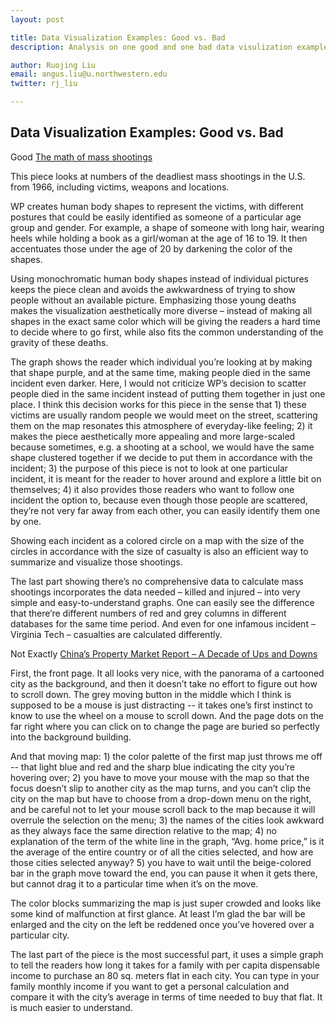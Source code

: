 ```yaml
---
layout: post

title: Data Visualization Examples: Good vs. Bad
description: Analysis on one good and one bad data visulization examples

author: Ruojing Liu
email: angus.liu@u.northwestern.edu
twitter: rj_liu

---
```


## Data Visualization Examples: Good vs. Bad

Good
<a href="https://www.washingtonpost.com/graphics/national/mass-shootings-in-america/?%3Ftid%3D=sm_pg">The math of mass shootings</a>

This piece looks at numbers of the deadliest mass shootings in the U.S. from 1966, including victims, weapons and locations. 

WP creates human body shapes to represent the victims, with different postures that could be easily identified as someone of a particular age group and gender. For example, a shape of someone with long hair, wearing heels while holding a book as a girl/woman at the age of 16 to 19. It then accentuates those under the age of 20 by darkening the color of the shapes.

Using monochromatic human body shapes instead of individual pictures keeps the piece clean and avoids the awkwardness of trying to show people without an available picture. Emphasizing those young deaths makes the visualization aesthetically more diverse – instead of making all shapes in the exact same color which will be giving the readers a hard time to decide where to go first, while also fits the common understanding of the gravity of these deaths.

The graph shows the reader which individual you’re looking at by making that shape purple, and at the same time, making people died in the same incident even darker. Here, I would not criticize WP’s decision to scatter people died in the same incident instead of putting them together in just one place. I think this decision works for this piece in the sense that 1) these victims are usually random people we would meet on the street, scattering them on the map resonates this atmosphere of everyday-like feeling; 2) it makes the piece aesthetically more appealing and more large-scaled because sometimes, e.g. a shooting at a school, we would have the same shape clustered together if we decide to put them in accordance with the incident; 3) the purpose of this piece is not to look at one particular incident, it is meant for the reader to hover around and explore a little bit on themselves; 4) it also provides those readers who want to follow one incident the option to, because even though those people are scattered, they’re not very far away from each other, you can easily identify them one by one.

Showing each incident as a colored circle on a map with the size of the circles in accordance with the size of casualty is also an efficient way to summarize and visualize those shootings.

The last part showing there’s no comprehensive data to calculate mass shootings incorporates the data needed – killed and injured – into very simple and easy-to-understand graphs. One can easily see the difference that there’re different numbers of red and grey columns in different databases for the same time period. And even for one infamous incident – Virginia Tech – casualties are calculated differently.

Not Exactly
<a href="http://datanews.caixin.com/2016/home_en/">China’s Property Market Report – A Decade of Ups and Downs</a>

First, the front page. It all looks very nice, with the panorama of a cartooned city as the background, and then it doesn’t take no effort to figure out how to scroll down. The grey moving button in the middle which I think is supposed to be a mouse is just distracting -- it takes one’s first instinct to know to use the wheel on a mouse to scroll down. And the page dots on the far right where you can click on to change the page are buried so perfectly into the background building.

And that moving map: 1) the color palette of the first map just throws me off -- that light blue and red and the sharp blue indicating the city you’re hovering over; 2) you have to move your mouse with the map so that the focus doesn’t slip to another city as the map turns, and you can’t clip the city on the map but have to choose from a drop-down menu on the right, and be careful not to let your mouse scroll back to the map because it will overrule the selection on the menu; 3) the names of the cities look awkward as they always face the same direction relative to the map; 4) no explanation of the term of the white line in the graph, “Avg. home price,” is it the average of the entire country or of all the cities selected, and how are those cities selected anyway? 5) you have to wait until the beige-colored bar in the graph move toward the end, you can pause it when it gets there, but cannot drag it to a particular time when it’s on the move.

The color blocks summarizing the map is just super crowded and looks like some kind of malfunction at first glance. At least I’m glad the bar will be enlarged and the city on the left be reddened once you’ve hovered over a particular city.

The last part of the piece is the most successful part, it uses a simple graph to tell the readers how long it takes for a family with per capita dispensable income to purchase an 80 sq. meters flat in each city. You can type in your family monthly income if you want to get a personal calculation and compare it with the city’s average in terms of time needed to buy that flat. It is much easier to understand.
